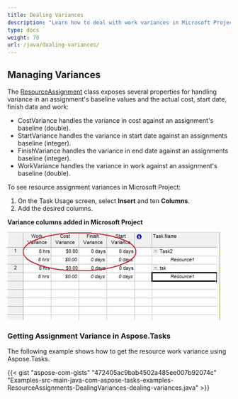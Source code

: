 ```yaml
---
title: Dealing Variances
description: "Learn how to deal with work variances in Microsoft Project (MPP/XML) files using Aspose.Tasks for Java."
type: docs
weight: 70
url: /java/dealing-variances/
---
```


## **Managing Variances**
The [ResourceAssignment](https://apireference.aspose.com/tasks/java/com.aspose.tasks/ResourceAssignment) class exposes several properties for handling variance in an assignment's baseline values and the actual cost, start date, finish data and work:

- CostVariance handles the variance in cost against an assignment's baseline (double).
- StartVariance handles the variance in start date against an assignments baseline (integer).
- FinishVariance handles the variance in end date against an assignments baseline (integer).
- WorkVariance handles the variance in work against an assignment's baseline (double).

To see resource assignment variances in Microsoft Project:

1. On the Task Usage screen, select **Insert** and ten **Columns**.
2. Add the desired columns.

**Variance columns added in Microsoft Project** 

![dealing with variances in Microsoft Project 2010](dealing-variances_1.png)

### **Getting Assignment Variance in Aspose.Tasks**
The following example shows how to get the resource work variance using Aspose.Tasks.

{{< gist "aspose-com-gists" "472405ac9bab4502a485ee007b92074c" "Examples-src-main-java-com-aspose-tasks-examples-ResourceAssignments-DealingVariances-dealing-variances.java" >}}
